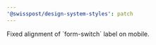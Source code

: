 ```yaml
---
'@swisspost/design-system-styles': patch
---
```


Fixed alignment of ´form-switch´ label on mobile.
